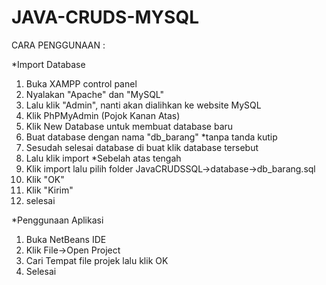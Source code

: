 # JAVA-CRUDS-MYSQL

CARA PENGGUNAAN :


*Import Database
1. Buka XAMPP control panel
2. Nyalakan "Apache" dan "MySQL"
3. Lalu klik "Admin", nanti akan dialihkan ke website MySQL
4. Klik PhPMyAdmin (Pojok Kanan Atas)
5. Klik New Database untuk membuat database baru
6. Buat database dengan nama "db_barang" *tanpa tanda kutip
7. Sesudah selesai database di buat klik database tersebut
8. Lalu klik import *Sebelah atas tengah
9. Klik import lalu pilih folder JavaCRUDSSQL->database->db_barang.sql
10. Klik "OK"
11. Klik "Kirim"
12. selesai


*Penggunaan Aplikasi
1. Buka NetBeans IDE 
2. Klik File->Open Project
3. Cari Tempat file projek lalu klik OK
4. Selesai
